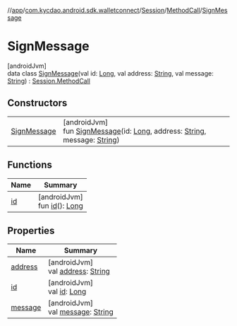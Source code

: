//[app](../../../../../index.md)/[com.kycdao.android.sdk.walletconnect](../../../index.md)/[Session](../../index.md)/[MethodCall](../index.md)/[SignMessage](index.md)

# SignMessage

[androidJvm]\
data class [SignMessage](index.md)(val id: [Long](https://kotlinlang.org/api/latest/jvm/stdlib/kotlin/-long/index.html), val address: [String](https://kotlinlang.org/api/latest/jvm/stdlib/kotlin/-string/index.html), val message: [String](https://kotlinlang.org/api/latest/jvm/stdlib/kotlin/-string/index.html)) : [Session.MethodCall](../index.md)

## Constructors

| | |
|---|---|
| [SignMessage](-sign-message.md) | [androidJvm]<br>fun [SignMessage](-sign-message.md)(id: [Long](https://kotlinlang.org/api/latest/jvm/stdlib/kotlin/-long/index.html), address: [String](https://kotlinlang.org/api/latest/jvm/stdlib/kotlin/-string/index.html), message: [String](https://kotlinlang.org/api/latest/jvm/stdlib/kotlin/-string/index.html)) |

## Functions

| Name | Summary |
|---|---|
| [id](../id.md) | [androidJvm]<br>fun [id](../id.md)(): [Long](https://kotlinlang.org/api/latest/jvm/stdlib/kotlin/-long/index.html) |

## Properties

| Name | Summary |
|---|---|
| [address](address.md) | [androidJvm]<br>val [address](address.md): [String](https://kotlinlang.org/api/latest/jvm/stdlib/kotlin/-string/index.html) |
| [id](id.md) | [androidJvm]<br>val [id](id.md): [Long](https://kotlinlang.org/api/latest/jvm/stdlib/kotlin/-long/index.html) |
| [message](message.md) | [androidJvm]<br>val [message](message.md): [String](https://kotlinlang.org/api/latest/jvm/stdlib/kotlin/-string/index.html) |
